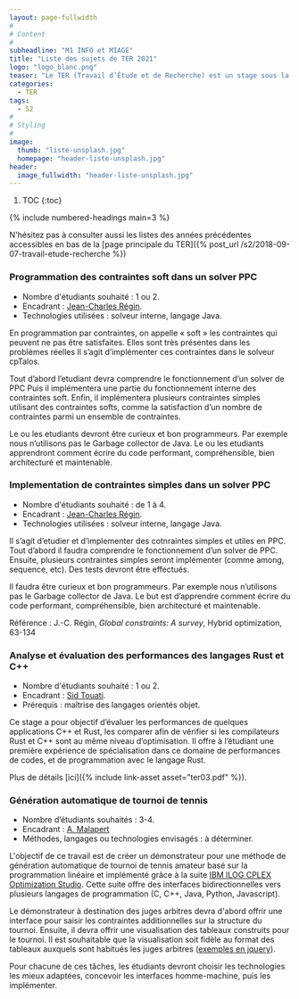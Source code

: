 ```yaml
---
layout: page-fullwidth
#
# Content
#
subheadline: "M1 INFO et MIAGE"
title: "Liste des sujets de TER 2021"
logo: "logo_blanc.png"
teaser: "Le TER (Travail d’Étude et de Recherche) est un stage sous la direction d’un encadrant universitaire ou industriel qui s’effectue par groupe de 2 à 4 étudiants (ingénierie) ou seul (recherche). Il sanctionne la fin du Master 1 et s’étend sur environ 3-4 mois (1 jour par semaine)."
categories:
  - TER
tags:
  - S2
#
# Styling
#
image:
  thumb: "liste-unsplash.jpg"
  homepage: "header-liste-unsplash.jpg"
header:
  image_fullwidth: "header-liste-unsplash.jpg"
---
```


1. TOC
{:toc}

{% include numbered-headings main=3 %}

N'hésitez pas à consulter aussi les listes des années précédentes accessibles en bas de la [page principale du TER]({% post_url /s2/2018-09-07-travail-etude-recherche %})


### Programmation des contraintes soft dans un solver PPC

- Nombre d'étudiants souhaité : 1 ou 2.
- Encadrant : [Jean-Charles Régin](mailto:jcregin@gmail.com).
- Technologies utilisées : solveur interne, langage Java.


En programmation par contraintes, on appelle « soft » les contraintes qui peuvent ne pas être satisfaites. Elles sont très présentes dans les problèmes réelles
Il s’agit d’implémenter ces contraintes dans le solveur cpTalos.

Tout d’abord l’etudiant devra comprendre le fonctionnement d’un solver de PPC
Puis il implémentera une partie du fonctionnement interne des contraintes soft.
Enfin, il implémentera plusieurs contraintes simples utilisant des contraintes softs, comme la satisfaction d’un nombre de contraintes parmi un ensemble de contraintes.

Le ou les etudiants devront être curieux et bon programmeurs. Par exemple nous n’utilisons pas le Garbage collector de Java.
Le ou les etudiants apprendront comment écrire du code performant, compréhensible, bien architecturé et maintenable.


### Implementation de contraintes simples dans un solver PPC

- Nombre d'étudiants souhaité : de 1 à 4.
- Encadrant : [Jean-Charles Régin](mailto:jcregin@gmail.com).
- Technologies utilisées : solveur interne, langage Java.

Il s’agit d’etudier et d’implementer des cotnraintes simples et utiles en PPC.
Tout d’abord il faudra comprendre le fonctionnement d’un solver de PPC.
Ensuite, plusieurs contraintes simples seront implémenter (comme among, sequence, etc).
Des tests devront être effectués.


Il faudra être curieux et bon programmeurs. Par exemple nous n’utilisons pas le Garbage collector de Java.
Le but est d’apprendre comment écrire du code performant, compréhensible, bien architecturé et maintenable.

Référence : J.-C. Régin, *Global constraints: A survey*,  Hybrid optimization, 63-134


### Analyse et évaluation des performances des langages Rust et C++

- Nombre d'étudiants souhaité : 1 ou 2.
- Encadrant : [Sid Touati](mailto:sid.touati@univ-cotedazur.fr).
- Prérequis : maîtrise des langages orientés objet.

Ce stage a pour objectif d’évaluer les performances de quelques applications C++ et Rust, les comparer afin de vérifier si les compilateurs Rust et C++ sont au même niveau d’optimisation.
Il offre à l’étudiant une première expérience de spécialisation dans ce domaine de performances de codes, et de programmation avec le langage Rust.

Plus de détails [ici]({% include link-asset asset="ter03.pdf" %}).

### Génération automatique de tournoi de tennis

- Nombre d’étudiants souhaités : 3-4.
- Encadrant : [A. Malapert](mailto:arnaud.malapert@univ-cotedazur.fr)
- Méthodes, langages ou technologies envisagés : à déterminer.

L'objectif de ce travail est de créer un démonstrateur pour une méthode de génération automatique de tournoi de tennis amateur basé sur la programmation linéaire et implémenté grâce à la suite [IBM ILOG CPLEX Optimization Studio](https://www.ibm.com/fr-fr/products/ilog-cplex-optimization-studio).
Cette suite offre des interfaces bidirectionnelles vers plusieurs langages de programmation (C, C++, Java, Python, Javascript).

Le démonstrateur à destination des juges arbitres devra d'abord offrir une interface pour saisir les contraintes additionnelles sur la structure du tournoi. Ensuite, il devra offrir une visualisation des tableaux construits pour le tournoi. Il est souhaitable que la visualisation soit fidèle au format des tableaux auxquels sont habitués les juges arbitres ([exemples en jquery](https://blog.codepen.io/2018/02/16/need-make-tournament-bracket/)).

Pour chacune de ces tâches, les étudiants devront choisir les technologies les mieux adaptées, concevoir les interfaces homme-machine, puis les implémenter.

